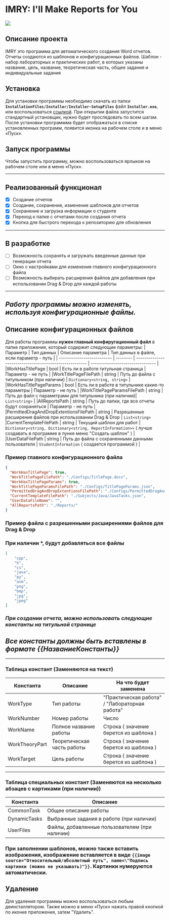# IMRY: I'll Make Reports for You

![](https://camo.githubusercontent.com/6e386aa932b31a8f5281f92f93d6c210569afc13/68747470733a2f2f6170692e6369727275732d63692e636f6d2f6769746875622f686967616e2d656d752f686967616e2e7376673f7461736b3d77696e646f77732d7838365f36342d62696e6172696573)
## Описание проекта
IMRY это программа для автоматического создания Word отчетов. Отчеты создаются из шаблонов и конфигурационных файлов.
Шаблон - набор лабораторных и практических работ, в которых указаны название, цель, название, теоретическая часть, общее задания и индивидуальные задания
 
## Установка
Для установки программы необходимо скачать из папки **```InstallationFiles/Installer/Installer-SetupFiles```** файл **```Installer.exe```**, или воспользоваться [ссылкой](InstallationFiles/Installer/Installer-SetupFiles/Installer.exe?raw=true). При открытии файла запустится стандартный установщик, нужно будет проследовать по всем шагам. После установки программма будет отображаться в списке установленных программ, появится иконка на рабочем столе и в меню «Пуск».

## Запуск программы
Чтобы запустить программу, можно воспользоваться ярлыком на рабочем столе или в меню «Пуск».

---
## Реализованный функционал
- [x] Создание отчетов
- [x] Создание, сохранение, изменение шаблонов для отчетов
- [x] Сохранение и загрузка информации о студенте
- [x] Переход к папке с отчетами после создания отчета
- [x] Кнопка для быстрого перехода к репозиторию для обновления
---
## В разработке
- [ ] Возможность сохранять и загружать введенные данные при генерации отчета
- [ ] Окно с настройками для изменения главного конфигурационного файла
- [ ] Возможность выбирать расширения файлов для добавления при использовании Drag & Drop для каждой работы
---
## *Работу программы можно изменять, используя конфигурационные файлы.*
## Описание конфигурационных файлов
Для работы программы **нужен главный конфиругационный файл** в папке приложения, который содержит следующие параметры:
| Параметр                   | Тип данных | Описание параметра                 | Тип данных в файле, если параметр - путь |
| -------------------------- | -------- | ------------------------------------------------------ | -------------------------------- |
|WorkHasTitlePage            | bool     | Есть ли в работе титульная страница                    | Параметр - не путь               |
|WorkTitlePageFilePath       | string   | Путь до файла с титульником (при наличии)              | ```Dictionary<string, string>``` |
|WorkHasTitlePageParams      | bool     | Есть ли в работе в титульнике какие-то параметры       | Параметр - не путь               |
|WorkTitlePageParamsFilePath | string   | Путь до файл с параметрами для титульника (при наличии)| ```List<string>```              |
|AllReportsPath              | string   | Путь до папки, где все отчеты будут сохраняться  | Параметр - не путь         |
|PermittedDragAndDropExtentionsFilePath | string | Разрешенные расширения файлов при использовании Drag & Drop | ```List<string>```
|CurrentTemplateFilePath     | string   | Текущий шаблон для работ | ```Dictionary<string, Dictionary<string, ReportInformation>>``` ( лучше создавать в программе в пунке меню "Создать шаблон" ) |
|UserDataFilePath            | string   | Путь до файла с сохраненными данными пользователя | ```StudentInformation``` ( создается программой ) |


### Пример главного конфигурационного файла
```json
{
  "WorkHasTitlePage": true,
  "WorkTitlePageFilePath": "./Configs/TitlePage.docx",
  "WorkHasTitlePageParams": true,
  "WorkTitlePageParamsFilePath": "./Configs/TitlePageParams.json",
  "PermittedDragAndDropExtentionsFilePath": "./Configs/PermittedDragAndDropExtentions.json",
  "CurrentTemplateFilePath": "./Subjects/Java/JavaTasks.json",
  "UserDataFileName": "",
  "AllReportsPath": "./Reports/"
}
```

### Пример файла с разрешенными расширениями файлов для Drag & Drop
### **При наличии \*, будут добавляться все файлы**
```json
[
    "срр",
    "h",
    "cs",
    "java",
    "py",
    "asm",
    "png",
    "bmp",
    "jpg",
    "jpeg"
]
```
### *При создании отчета, можно использовать следующие константы на титульной странице*
## ***Все константы должны быть вставлены в формате {{НазваниеКонстанты}}***
---
### Таблица констант (Заменяются на текст)

| Константа        | Описание                      | На что будет заменена                         |
| ---------------- | ----------------------------- | --------------------------------------------- |
| WorkType         | Тип работы                    | "Практическая работа" / "Лабораторная работа" |
| WorkNumber       | Номер работы                  | Число                                         |
| WorkName         | Полное название работы        | Строка ( значение берется из шаблона )        |
| WorkTheoryPart   | Теоретическая часть работы    | Строка ( значение берется из шаблона )        |
| WorkTarget       | Цель работы                   | Строка ( значение берется из шаблона )        |
---
### Таблица специальных констант (Заменяются на несколько абзацев с картиками (при наличии))
| Константа    | Описание                                       |
| ------------ | ---------------------------------------------- |
| CommonTask   | Общее описание работы                          |
| DynamicTasks | Выбранные задания в работе (при наличии)       |
| UserFiles    | Файлы, добавленные пользователем (при наличии) |

### При заполнении шаблонов, можно также вставить изображения, изображение вставляется в виде ```{{image source="Относительный/абсолютный путь", name=\"Подпись картинки (можно не указывать)"}}```. Картинки нумеруются автоматически. 

## Удаление
Для удаления программы можно воспользоваться любым деинсталлятором. Также можно в меню «Пуск» нажать правой кнопкой по иконке приложения, затем "Удалить".
